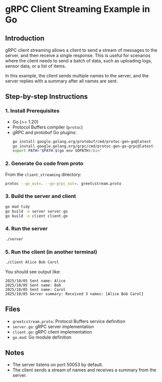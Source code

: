 # gRPC Client Streaming Example in Go

## Introduction

gRPC client streaming allows a client to send a stream of messages to the server, and then receive a single response. This is useful for scenarios where the client needs to send a batch of data, such as uploading logs, sensor data, or a list of items.

In this example, the client sends multiple names to the server, and the server replies with a summary after all names are sent.

## Step-by-step Instructions

### 1. Install Prerequisites
- Go (>= 1.20)
- Protocol Buffers compiler (`protoc`)
- gRPC and protobuf Go plugins:
  ```bash
  go install google.golang.org/protobuf/cmd/protoc-gen-go@latest
  go install google.golang.org/grpc/cmd/protoc-gen-go-grpc@latest
  export PATH="$PATH:$(go env GOPATH)/bin"
  ```

### 2. Generate Go code from proto
From the `client_streaming` directory:
```bash
protoc --go_out=. --go-grpc_out=. greetcstream.proto
```

### 3. Build the server and client
```bash
go mod tidy
go build -o server server.go 
go build -o client client.go 
```

### 4. Run the server
```bash
./server
```

### 5. Run the client (in another terminal)
```bash
./client Alice Bob Carol
```
You should see output like:
```
2025/10/05 Sent name: Alice
2025/10/05 Sent name: Bob
2025/10/05 Sent name: Carol
2025/10/05 Server summary: Received 3 names: [Alice Bob Carol]
```

## Files
- `greetcstream.proto`: Protocol Buffers service definition
- `server.go`: gRPC server implementation
- `client.go`: gRPC client implementation
- `go.mod`: Go module definition

## Notes
- The server listens on port 50053 by default.
- The client sends a stream of names and receives a summary from the server.
